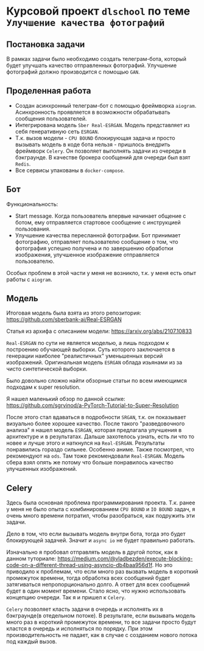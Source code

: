 # Курсовой проект `dlschool` по теме `Улучшение качества фотографий`

## Постановка задачи

В рамках задачи было необходимо создать телеграм-бота, который будет улучшать качество отправленных фотографий.
Улучшение фотографий должно производится с помощью `GAN`.

## Проделенная работа

* Создан асинхронный телеграм-бот с помощью фреймворка `aiogram`. Асинхронность проявляется в возможности обрабатывать сообщения пользователей.
* Интегрирована модель `Sber Real-ESRGAN`. Модель представляет из себя генеративную сеть `ESRGAN`.
* Т.к. вызов модели - `CPU BOUND` блокирующая задача и просто вызывать модель в коде бота нельзя - пришлось внедрить фреймворк `Celery`. Он позволяет выполнять задачи из очереди в бэкграунде. В качестве брокера сообщений для очереди был взят `Redis`.
* Все сервисы упакованы в `docker-compose`.

## Бот

Функциональность:
* Start message. Когда пользователь впервые начинает общение с ботом, ему отправляется стартовое сообщение с инструкцией пользования.
* Улучшение качества пересланной фотографии. Бот принимает фотографию, отправляет пользователю сообщение о том, что фотография успешно получена и по завершению обработки изображения, улучшенное изображение отправляется пользователю.

Особых проблем в этой части у меня не возникло, т.к. у меня есть опыт работы с `aiogram`.

## Модель

Итоговая модель была взята из этого репозитория: https://github.com/sberbank-ai/Real-ESRGAN

Статья из архифа с описанием модели: https://arxiv.org/abs/2107.10833

`Real-ESRGAN` по сути не является моделью, а лишь подходом к построению обучающей выборки. Суть которого заключается в генерации наиболее "реалистичных" уменьшенных версий изображений. Оригинальная модель `ESRGAN` облада изьянами из за чисто синтетической выборки.

Было довольно сложно найти обзорные статьи по всем имеющимся подходам к super resolution.

Я нашел маленький обзор по данной ссылке: https://github.com/sgrvinod/a-PyTorch-Tutorial-to-Super-Resolution

После этого стал вдаваться в подробности `SRGAN`, т.к. он показывает визуально более хорошее качество. После такого "разведовочного анализа" я нашел модель `ESRGAN`, которая предлагала улучшения в архитектуре и в результатах. Дальше захотелось узнать, есть ли что то новее и лучше этого и наткнулся на `Real-ESRGAN`. Результаты понравились гораздо сильнее. Особенно аниме. Также посмотрел, что рекомендуют на `ods`. Там тоже рекомендовали `Real-ESRGAN`. Модель сбера взял опять же потому что больше понравилось качество улучшенных изображений.

## Celery

Здесь была основная проблема программирования проекта. Т.к. ранее у меня не было опыта с комбинированием `CPU BOUND` и `IO BOUND` задач, я очень много времени потратил, чтобы разобраться, как подружить эти задачи.

Дело в том, что если вызывать модель внутри бота, тогда это будет блокирующей задачей. Значит и `async io` не будет правильно работать.

Изначально я пробовал отправлять модель в другой поток, как в данном туториале: https://medium.com/@vladbezden/execute-blocking-code-on-a-different-thread-using-asyncio-db4baa956d1f.
Но это приводило к проблемам, что если много раз вызвать модель в короткий промежуток времени, тогда обработка всех сообщений будет затягиваться непропорционально долго. А ответ для всех сообщений будет в один момент времени. Стало ясно, что нужно использовать концепцию очереди. Так я и пришел к `Celery`.

`Celery` позволяет класть задачи в очередь и исполнять их в бэкграунде(в отедельном потоке). В результате, если вызывать модель много раз в короткий промежуток времени, то все задачи просто будут кластся в очередь и исполняться по порядку. При этом производительность не падает, как в случае с созданием нового потока под каждый вызов.
